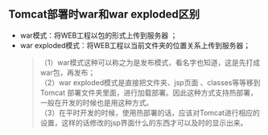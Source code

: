 ## Tomcat部署时war和war exploded区别

- war模式：将WEB工程以包的形式上传到服务器 ；
- war exploded模式：将WEB工程以当前文件夹的位置关系上传到服务器；
    > （1）war模式这种可以称之为是发布模式，看名字也知道，这是先打成war包，再发布；  
    > （2）war exploded模式是直接把文件夹、jsp页面 、classes等等移到Tomcat 部署文件夹里面，进行加载部署。因此这种方式支持热部署，一般在开发的时候也是用这种方式。  
    > （3）在平时开发的时候，使用热部署的话，应该对Tomcat进行相应的设置，这样的话修改的jsp界面什么的东西才可以及时的显示出来。